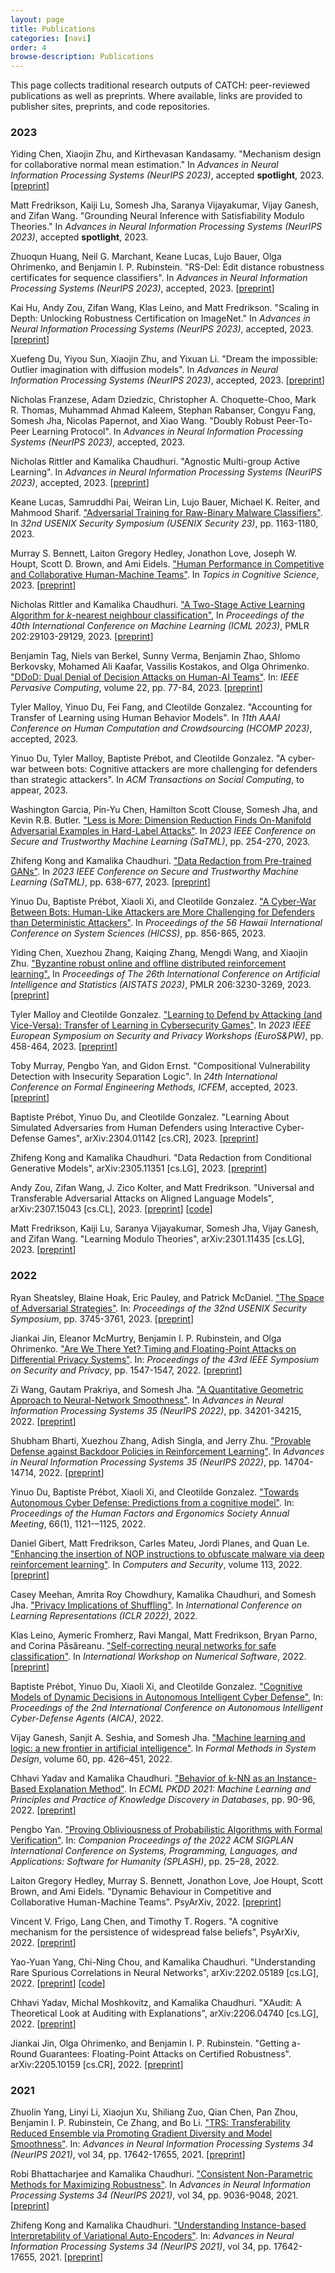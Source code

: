 ```yaml
---
layout: page
title: Publications
categories: [navi]
order: 4
browse-description: Publications
---
```


<!-- Simply list them a paragraph at a time

Petri, M., Moffat, A., Mackenzie, J., Culpepper, J.S. and Beck, D., 2019, July. Accelerated query processing via similarity score prediction. In Proceedings of the 42nd International ACM SIGIR Conference on Research and Development in Information Retrieval (pp. 485-494).

McCaughey, Tristan, David M. Budden, Paul G. Sanfilippo, George EC Gooden, Li Fan, Eva Fenwick, Gwyneth Rees, Casimir MacGregor, Lei Si, Christine Chen, Helena Hai Liang, Alice Pébay, Timothy Baldwin and Alex W Hewitt (2019) A need for better understanding is the major determinant for public perceptions of human gene editing, Human Gene Therapy 30(1), pp. 36—43.

 -->

<!--


"A cognitive mechanism for the emergence and persistence of widespread false beliefs." V. Frigo, S. Chen, T. T. Rogers, PsyArXiv 2022

-->


This page collects traditional research outputs of CATCH: peer-reviewed publications as well as preprints. Where available, links are provided to publisher sites,  preprints, and code repositories.


### 2023

Yiding Chen, Xiaojin Zhu, and Kirthevasan Kandasamy. "Mechanism design for collaborative normal mean estimation." In *Advances in Neural Information Processing Systems (NeurIPS 2023)*, accepted **spotlight**, 2023. \[[preprint](https://arxiv.org/abs/2306.06351)]

Matt Fredrikson, Kaiji Lu, Somesh Jha, Saranya Vijayakumar, Vijay Ganesh, and Zifan Wang. "Grounding Neural Inference with Satisfiability Modulo Theories."
 In *Advances in Neural Information Processing Systems (NeurIPS 2023)*, accepted **spotlight**, 2023. 

Zhuoqun Huang, Neil G. Marchant, Keane Lucas, Lujo Bauer, Olga Ohrimenko, and Benjamin I. P. Rubinstein. "RS-Del: Edit distance robustness certificates for sequence classifiers". In *Advances in Neural Information Processing Systems (NeurIPS 2023)*, accepted, 2023. \[[preprint](https://arxiv.org/abs/2302.01757)]

Kai Hu, Andy Zou, Zifan Wang, Klas Leino, and Matt Fredrikson. "Scaling in Depth: Unlocking Robustness Certification on ImageNet." In *Advances in Neural Information Processing Systems (NeurIPS 2023)*, accepted, 2023. \[[preprint](https://arxiv.org/abs/2301.12549)]

Xuefeng Du, Yiyou Sun, Xiaojin Zhu, and Yixuan Li. "Dream the impossible: Outlier imagination with diffusion models". In *Advances in Neural Information Processing Systems (NeurIPS 2023)*, accepted, 2023. \[[preprint](https://arxiv.org/abs/2309.13415)]

Nicholas Franzese, Adam Dziedzic, Christopher A. Choquette-Choo, Mark R. Thomas, Muhammad Ahmad Kaleem, Stephan Rabanser, Congyu Fang, Somesh Jha, Nicolas Papernot, and Xiao Wang. "Doubly Robust Peer-To-Peer Learning Protocol". In *Advances in Neural Information Processing Systems (NeurIPS 2023)*, accepted, 2023.

Nicholas Rittler and Kamalika Chaudhuri. "Agnostic Multi-group Active Learning". In *Advances in Neural Information Processing Systems (NeurIPS 2023)*, accepted, 2023. \[[preprint](https://arxiv.org/abs/2306.01922)]

Keane Lucas, Samruddhi Pai, Weiran Lin, Lujo Bauer, Michael K. Reiter, and Mahmood Sharif. ["Adversarial Training for Raw-Binary Malware Classifiers"](https://www.usenix.org/conference/usenixsecurity23/presentation/lucas). In *32nd USENIX Security Symposium (USENIX Security 23)*, pp. 1163-1180, 2023.

Murray S. Bennett, Laiton Gregory Hedley, Jonathon Love, Joseph W. Houpt, Scott D. Brown, and Ami Eidels. ["Human Performance in Competitive and Collaborative Human-Machine Teams"](https://doi.org/10.1111/tops.12683). In *Topics in Cognitive Science*, 2023. \[[preprint](https://psyarxiv.com/s7pj4/)]

Nicholas Rittler and Kamalika Chaudhuri. ["A Two-Stage Active Learning Algorithm for *k*-nearest neighbour classification"](https://proceedings.mlr.press/v202/rittler23a.html), In *Proceedings of the 40th International Conference on Machine Learning (ICML 2023)*, PMLR 202:29103-29129, 2023. \[[preprint](https://arxiv.org/abs/2211.10773)\]

Benjamin Tag, Niels van Berkel, Sunny Verma, Benjamin Zhao, Shlomo Berkovsky, Mohamed Ali Kaafar, Vassilis Kostakos, and Olga Ohrimenko. ["DDoD: Dual Denial of Decision Attacks on Human-AI Teams"](https://doi.ieeecomputersociety.org/10.1109/MPRV.2022.3218773). In: *IEEE Pervasive Computing*, volume 22, pp. 77-84, 2023. \[[preprint](https://arxiv.org/abs/2212.03980)\]

Tyler Malloy, Yinuo Du, Fei Fang, and Cleotilde Gonzalez. "Accounting for Transfer of Learning using Human Behavior Models". In *11th AAAI Conference on Human Computation and Crowdsourcing (HCOMP 2023)*, accepted, 2023.

Yinuo Du, Tyler Malloy, Baptiste Prébot, and Cleotilde Gonzalez. "A cyber-war between bots: Cognitive attackers are more challenging for defenders than strategic attackers". In *ACM Transactions on Social Computing*, to appear, 2023.

Washington Garcia, Pin-Yu Chen, Hamilton Scott Clouse, Somesh Jha, and Kevin R.B. Butler. ["Less is More: Dimension Reduction Finds On-Manifold Adversarial Examples in Hard-Label Attacks"](https://ieeexplore.ieee.org/abstract/document/10136161). In *2023 IEEE Conference on Secure and Trustworthy Machine Learning (SaTML)*, pp. 254-270, 2023.

Zhifeng Kong and Kamalika Chaudhuri. ["Data Redaction from Pre-trained GANs"](https://doi.ieeecomputersociety.org/10.1109/SaTML54575.2023.00048). In *2023 IEEE Conference on Secure and Trustworthy Machine Learning (SaTML)*, pp. 638-677, 2023. \[[preprint](https://arxiv.org/abs/2206.14389)\]

Yinuo Du, Baptiste Prébot, Xiaoli Xi, and Cleotilde Gonzalez. ["A Cyber-War Between Bots: Human-Like Attackers are More Challenging for Defenders than Deterministic Attackers"](https://hdl.handle.net/10125/102736). In *Proceedings of the 56 Hawaii International Conference on System Sciences (HICSS)*, pp. 856-865, 2023.

Yiding Chen, Xuezhou Zhang, Kaiqing Zhang, Mengdi Wang, and Xiaojin Zhu. ["Byzantine robust online and offline distributed reinforcement learning".](https://proceedings.mlr.press/v206/chen23b.html) In *Proceedings of The 26th International Conference on Artificial Intelligence and Statistics (AISTATS 2023)*, PMLR 206:3230-3269, 2023. \[[preprint](https://arxiv.org/abs/2206.00165)\]

Tyler Malloy and Cleotilde Gonzalez. ["Learning to Defend by Attacking (and Vice-Versa): Transfer of Learning in Cybersecurity Games"](https://doi.ieeecomputersociety.org/10.1109/EuroSPW59978.2023.00056). In *2023 IEEE European Symposium on Security and Privacy Workshops (EuroS&PW)*, pp. 458-464, 2023. \[[preprint](https://arxiv.org/abs/2306.02165)\]

Toby Murray, Pengbo Yan, and Gidon Ernst. "Compositional Vulnerability Detection with Insecurity Separation Logic". In *24th International Conference on Formal Engineering Methods, ICFEM*, accepted, 2023. \[[preprint](https://arxiv.org/abs/2107.05225)\]

Baptiste Prébot, Yinuo Du, and Cleotilde Gonzalez. "Learning About Simulated Adversaries from Human Defenders using Interactive Cyber-Defense Games", arXiv:2304.01142 [cs.CR], 2023. \[[preprint](https://arxiv.org/abs/2304.01142)\]

Zhifeng Kong and Kamalika Chaudhuri. "Data Redaction from Conditional Generative Models", arXiv:2305.11351 [cs.LG], 2023. \[[preprint](https://arxiv.org/abs/2305.11351)\]

Andy Zou, Zifan Wang, J. Zico Kolter, and Matt Fredrikson. "Universal and Transferable Adversarial Attacks on Aligned Language Models", arXiv:2307.15043 [cs.CL], 2023. \[[preprint](https://arxiv.org/abs/2307.15043)] \[[code](https://github.com/llm-attacks/llm-attacks)]
    
Matt Fredrikson, Kaiji Lu, Saranya Vijayakumar, Somesh Jha, Vijay Ganesh, and Zifan Wang. "Learning Modulo Theories", arXiv:2301.11435 [cs.LG], 2023. \[[preprint](https://arxiv.org/abs/2301.11435)\]

### 2022

Ryan Sheatsley, Blaine Hoak, Eric Pauley, and Patrick McDaniel. ["The Space of Adversarial Strategies"](https://www.usenix.org/conference/usenixsecurity23/presentation/sheatsley). In: *Proceedings of the 32nd USENIX Security Symposium*, pp. 3745-3761, 2023. \[[preprint](https://arxiv.org/abs/2209.04521)\]

Jiankai Jin, Eleanor McMurtry, Benjamin I. P. Rubinstein, and Olga Ohrimenko. ["Are We There Yet? Timing and Floating-Point Attacks on Differential Privacy Systems"](https://www.computer.org/csdl/proceedings-article/sp/2022/131600b547/1CIO7Ty2xr2). In: *Proceedings of the 43rd IEEE Symposium on Security and Privacy*, pp. 1547-1547, 2022. \[[preprint](https://arxiv.org/abs/2112.05307)\]

Zi Wang, Gautam Prakriya, and Somesh Jha. ["A Quantitative Geometric Approach to Neural-Network Smoothness"](https://proceedings.neurips.cc/paper_files/paper/2022/hash/dd1322ce23cbbdd9d7ebb0ad1223c27a-Abstract-Conference.html). In *Advances in Neural Information Processing Systems 35 (NeurIPS 2022)*, pp. 34201-34215, 2022. \[[preprint](https://arxiv.org/abs/2203.01212)\]

Shubham Bharti, Xuezhou Zhang, Adish Singla, and Jerry Zhu. ["Provable Defense against Backdoor Policies in Reinforcement Learning"](https://proceedings.neurips.cc/paper_files/paper/2022/hash/5e67e6a814526079ad8505bf6d926fb6-Abstract-Conference.html). In *Advances in Neural Information Processing Systems 35 (NeurIPS 2022)*, pp. 14704-14714, 2022. \[[preprint](https://arxiv.org/abs/2211.10530)\]

Yinuo Du, Baptiste Prébot, Xiaoli Xi, and Cleotilde Gonzalez. ["Towards Autonomous Cyber Defense: Predictions from a cognitive model"](https://journals.sagepub.com/doi/abs/10.1177/1071181322661504). In: *Proceedings of the Human Factors and Ergonomics Society Annual Meeting*, 66(1), 1121-–1125, 2022.

Daniel Gibert, Matt Fredrikson, Carles Mateu, Jordi Planes, and Quan Le. ["Enhancing the insertion of NOP instructions to obfuscate malware via deep reinforcement learning"](https://dl.acm.org/doi/abs/10.1016/j.cose.2021.102543). In *Computers and Security*, volume 113, 2022. \[[preprint](https://arxiv.org/abs/2111.09626)\]

Casey Meehan, Amrita Roy Chowdhury, Kamalika Chaudhuri, and Somesh Jha. ["Privacy Implications of Shuffling"](https://openreview.net/forum?id=5i2f-aR6B8H). In *International Conference on Learning Representations (ICLR 2022)*, 2022.

Klas Leino, Aymeric Fromherz, Ravi Mangal, Matt Fredrikson, Bryan Parno, and Corina Păsăreanu. ["Self-correcting neural networks for safe classification"](https://link.springer.com/chapter/10.1007/978-3-031-21222-2_7). In *International Workshop on Numerical Software*, 2022. \[[preprint](https://arxiv.org/abs/2107.11445)\]

Baptiste Prébot, Yinuo Du, Xiaoli Xi, and Cleotilde Gonzalez. ["Cognitive Models of Dynamic Decisions in Autonomous Intelligent Cyber Defense"](https://www.researchgate.net/publication/364965185_Cognitive_Models_of_Dynamic_Decisions_in_Autonomous_Intelligent_Cyber_Defense), In: *Proceedings of the 2nd International Conference on Autonomous Intelligent Cyber-Defense Agents (AICA)*, 2022.

Vijay Ganesh, Sanjit A. Seshia, and Somesh Jha. ["Machine learning and logic: a new frontier in artificial intelligence"](https://link.springer.com/article/10.1007/s10703-023-00430-1). In *Formal Methods in System Design*, volume 60, pp. 426–451, 2022.

Chhavi Yadav and Kamalika Chaudhuri. ["Behavior of k-NN as an Instance-Based Explanation Method"](https://link.springer.com/chapter/10.1007/978-3-030-93736-2_8). In *ECML PKDD 2021: Machine Learning and Principles and Practice of Knowledge Discovery in Databases*, pp. 90-96, 2022. \[[preprint](https://arxiv.org/abs/2109.06999)\]

Pengbo Yan. ["Proving Obliviousness of Probabilistic Algorithms with Formal Verification"](https://dl.acm.org/doi/abs/10.1145/3563768.3565547). In: *Companion Proceedings of the 2022 ACM SIGPLAN International Conference on Systems, Programming, Languages, and Applications: Software for Humanity (SPLASH)*, pp. 25–28, 2022.

Laiton Gregory Hedley, Murray S. Bennett, Jonathon Love, Joe Houpt, Scott Brown, and Ami Eidels. "Dynamic Behaviour in Competitive and Collaborative Human-Machine Teams". PsyArXiv, 2022. \[[preprint](https://psyarxiv.com/sq5gp/)]

Vincent V. Frigo, Lang Chen, and Timothy T. Rogers. "A cognitive mechanism for the persistence of widespread false beliefs", PsyArXiv, 2022. \[[preprint](https://psyarxiv.com/4zfrp/)\]

Yao-Yuan Yang, Chi-Ning Chou, and Kamalika Chaudhuri. "Understanding Rare Spurious Correlations in Neural Networks", arXiv:2202.05189 [cs.LG], 2022. \[[preprint](https://arxiv.org/abs/2202.05189)\] \[[code](https://github.com/yangarbiter/rare-spurious-correlation)\]

Chhavi Yadav, Michal Moshkovitz, and Kamalika Chaudhuri. "XAudit: A Theoretical Look at Auditing with Explanations", arXiv:2206.04740 [cs.LG], 2022. \[[preprint](https://arxiv.org/abs/2206.04740)\]

Jiankai Jin, Olga Ohrimenko, and Benjamin I. P. Rubinstein. "Getting a-Round Guarantees: Floating-Point Attacks on Certified Robustness". arXiv:2205.10159 [cs.CR], 2022. \[[preprint](https://arxiv.org/abs/2205.10159)\]

### 2021

Zhuolin Yang, Linyi Li, Xiaojun Xu, Shiliang Zuo, Qian Chen, Pan Zhou, Benjamin I. P. Rubinstein, Ce Zhang, and Bo Li. ["TRS: Transferability Reduced Ensemble via Promoting Gradient Diversity and Model Smoothness"](https://papers.nips.cc/paper/2021/hash/937936029af671cf479fa893db91cbdd-Abstract.html). In: *Advances in Neural Information Processing Systems 34 (NeurIPS 2021)*, vol 34, pp. 17642-17655, 2021. \[[preprint](https://arxiv.org/abs/2104.00671)\]

Robi Bhattacharjee and Kamalika Chaudhuri. ["Consistent Non-Parametric Methods for Maximizing Robustness"](https://proceedings.neurips.cc/paper/2021/hash/4bb236de7787ceedafdff83bb8ea4710-Abstract.html). In *Advances in Neural Information Processing Systems 34 (NeurIPS 2021)*, vol 34, pp. 9036-9048, 2021. \[[preprint](https://arxiv.org/abs/2102.09086)\]

Zhifeng Kong and Kamalika Chaudhuri. ["Understanding Instance-based Interpretability of Variational Auto-Encoders"](https://proceedings.neurips.cc/paper/2021/hash/13d7dc096493e1f77fb4ccf3eaf79df1-Abstract.html). In: *Advances in Neural Information Processing Systems 34 (NeurIPS 2021)*, vol 34, pp. 17642-17655, 2021. \[[preprint](https://arxiv.org/abs/2105.14203)]

